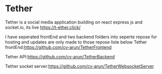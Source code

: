 # Tether
Tether is a social media application building on react express js and socket.io,
its live https://t-ether.click/

I have seperated frontEnd and two backend folders into seperte repose for hosting and updates are only made to those repose liste below
Tether frontEnd:https://github.com/cv-arun/TetherFrontend  

Tether API:https://github.com/cv-arun/TetherBackend

Tether socket server:https://github.com/cv-arun/TetherWebsocketServer

